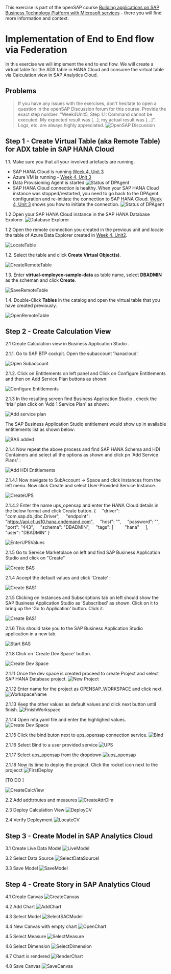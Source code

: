 
This exercise is part of the openSAP course [Building applications on SAP Business Technology Platform with Microsoft services](https://open.sap.com/courses/btpma1) - there you will find more information and context. 

# Implementation of End to End flow via Federation


In this exercise we will implement the end to end flow. We will create a virtual table for the ADX table in HANA Cloud and consume the virtual table via Calculation view in SAP Analytics Cloud. 

## Problems
> If you have any issues with the exercises, don't hesitate to open a question in the openSAP Discussion forum for this course. Provide the exact step number: "Week4Unit5, Step 1.1: Command cannot be executed. My expected result was [...], my actual result was [...]". Logs, etc. are always highly appreciated. 
 ![OpenSAP Discussion](../../images/opensap-forum.png)
 
## Step 1 - Create Virtual Table (aka Remote Table) for ADX table in SAP HANA Cloud

1.1. Make sure you that all your involved artefacts are running. 

- SAP HANA Cloud is running [Week 4, Unit 3](../Unit3/README.md#hanacloudstatus)
- Azure VM is running - [Week 4, Unit 3](../Unit3/README.md#restartvm)
- Data Provisioning Agent is started 
    ![Status of DPAgent](./images/agentstatus.png)
- SAP HANA Cloud connection is healthy. When your SAP HANA Cloud instance was stopped/restarted, you need to go back to the DPAgent configuration and re-initiate the connection to SAP HANA Cloud. [Week 4, Unit 3](../Unit3/README.md#hanaconnectioninit) shows you how to initiate the connection. 
    ![Status of DPAgent](./images/jdbc_connection_broken.png)
  
  
1.2 Open your SAP HANA Cloud instance in the SAP HANA Database Explorer. 
    ![Database Explorer](./images/databaseexplorer.png)

1.2 Open the remote connection you created in the previous unit and locate the table of Azure Data Explorer created in [Week 4, Unit2](../Unit2/README.md).

![LocateTable](./images/01-locate-table.png)

1.2. Select the table and click **Create Virtual Object(s)**.

![CreateRemoteTable](./images/02-create-remote-table.png)

1.3. Enter **virtual-employee-sample-data** as table name, select **DBADMIN** as the scheman and click **Create**.

![SaveRemoteTable](./images/03-remote-table-name.png)

1.4. Double-Click **Tables** in the catalog and open the virtual table that you have created previously.

![OpenRemoteTable](./images/04-virtual-table.png)

## Step 2 - Create Calculation View

2.1 Create Calculation view in Business Application Studio .

2.1.1. Go to SAP BTP cockpit. Open the subaccount 'hanacloud'.

![Open Subaccount](./images/hanacloud_subaccount.png)

2.1.2. Click on Entitlements on left panel and Click on Configure Entitlements and then on Add Service Plan buttons as shown:

![Configure Entitlements](./images/ConfigureEntitlement.png)

2.1.3 In the resulting screen find Business Application Studio , check the 'trial' plan click on 'Add 1 Service Plan' as shown:

![Add service plan](./images/AddServicePlan.png)

The SAP Business Application Studio entitlement would show up in available entitlements list as shown below:

![BAS added](./images/BAS_added.png)

2.1.4 Now repeat the above process and find SAP HANA Schema and HDI Containers and select all the options as shown and click pn 'Add Service Plans' :

![Add HDI Entitlements](./images/HanaHDI_Entitlements.png)


2.1.4.1 Now navigate to SubAccount -> Space and click Instances from the left menu. Now click Create and select User-Provided Service Instance.

![CreateUPS](./images/u1.png)

2.1.4.2 Enter the name ups_opensap and enter the HANA Cloud details in the below format and click Create button.
{
    "driver": "com.sap.db.jdbc.Driver",
    "endpoint": "https://api.cf.us10.hana.ondemand.com",
    "host": "<Host Name of HANA Cloud Instance>",
    "password": "<Password for DBADMIN>",
    "port": "443",
    "schema": "DBADMIN",
    "tags": [
        "hana"
    ],
    "user": "DBADMIN"
}


![EnterUPSValues](./images/u2.png)


2.1.5 Go to Service Marketplace on left and find SAP Business Application Studio and click on "Create" 

![Create BAS](./images/BAS_create.png)

2.1.4  Accept the default values and click 'Create' :

![Create BAS1](./images/BAS_create1.png)

2.1.5 Clicking on Instances and Subscriptions tab on left should show the SAP Business Application Studio as 'Subscribed' as shown. Click on it to bring up the 'Go to Application' button. Click it.

![Create BAS1](./images/BAS_create2.png)

2.1.6 This should take you to the SAP Business Application Studio application in a new tab.

![Start BAS](./images/BAS_start1.png)

2.1.8  Click on 'Create Dev Space' button.

![Create Dev Space](./images/BAS_start2.png)

2.1.11 Once the dev space is created proceed to create Project and select SAP HANA Database project.
![New Project](./images/b1.png)

2.1.12 Enter name for the project as OPENSAP_WORKSPACE and click next.
![WorkspaceName](./images/b2.png)

2.1.13 Keep the other values as default values and click next button until finish.
![FinishWorkspace](./images/b3.png)

2.1.14 Open mta.yaml file and enter the highlighed values.
![Create Dev Space](./images/b4.png)

2.1.15 Click the bind buton next to ups_opensap connection service.
![Bind](./images/b5.png)

2.1.16 Select Bind to a user provided service
![UPS](./images/b6.png)

2.1.17 Select ups_opensap from the dropdown
![ups_opensap](./images/b7.png)

2.1.18 Now its time to deploy the project. Click the rocket icon next to the projecct
![FirstDeploy](./images/b8.png)

[TO DO ]


![CreateCalcView](./images/05-calc-view.png)

2.2 Add addtrbutes and measures
![CreateAttrDim](./images/06-create-attributes-measures.png)

2.3 Deploy Calculation View
![DeployCV](./images/07-deploy-cv.png) 

2.4 Verify Deployment
![LocateCV](./images/08-locate-cv.png) 


## Step 3 - Create Model in SAP Analytics Cloud

3.1 Create Live Data Model
![LiveModel](./images/09-sac-model.png) 

3.2 Select Data Source
![SelectDataSourcel](./images/10-data-source.png) 

3.3 Save Model
![SaveModel](./images/11-save-model.png) 


## Step 4 - Create Story in SAP Analytics Cloud

4.1 Create Canvas
![CreateCanvas](./images/12-create-canvas.png) 

4.2 Add Chart
![AddChart](./images/13-add-chart.png) 

4.3 Select Model
![SelectSACModel](./images/14-select-model.png) 

4.4 New Canvas with empty chart
![OpenChart](./images/15-empty-chart.png) 

4.5 Select Measure
![SelectMeasure](./images/16-select-measure.png) 

4.6 Select Dimension
![SelectDimension](./images/17-select-dimension.png) 

4.7 Chart is rendered
![RenderChart](./images/18-chart-rendered.png) 

4.8 Save Canvas
![SaveCanvas](./images/20-save-canvas.png) 




